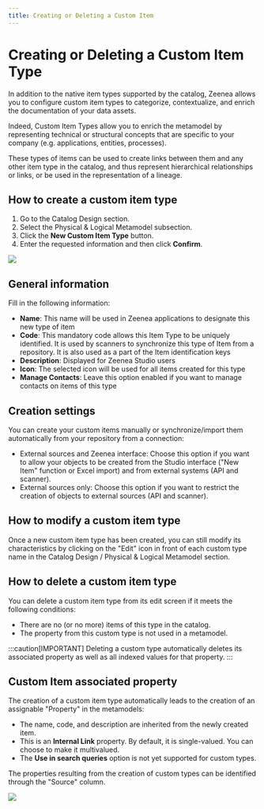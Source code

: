 ```yaml
---
title: Creating or Deleting a Custom Item
---
```


# Creating or Deleting a Custom Item Type

In addition to the native item types supported by the catalog, Zeenea allows you to configure custom item types to categorize, contextualize, and enrich the documentation of your data assets.

Indeed, Custom Item Types allow you to enrich the metamodel by representing technical or structural concepts that are specific to your company (e.g. applications, entities, processes).

These types of items can be used to create links between them and any other item type in the catalog, and thus represent hierarchical relationships or links, or be used in the representation of a lineage. 

## How to create a custom item type

1. Go to the Catalog Design section.
2. Select the Physical & Logical Metamodel subsection.
3. Click the **New Custom Item Type** button.
4. Enter the requested information and then click **Confirm**.

  ![](/img/zeenea-custom-item-create.png)

## General information

Fill in the following information:

* **Name**: This name will be used in Zeenea applications to designate this new type of item
* **Code**: This mandatory code allows this Item Type to be uniquely identified. It is used by scanners to synchronize this type of Item from a repository. It is also used as a part of the Item identification keys
* **Description**: Displayed for Zeenea Studio users
* **Icon**: The selected icon will be used for all items created for this type
* **Manage Contacts**: Leave this option enabled if you want to manage contacts on items of this type

## Creation settings

You can create your custom items manually or synchronize/import them automatically from your repository from a connection:

* External sources and Zeenea interface: Choose this option if you want to allow your objects to be created from the Studio interface ("New Item" function or Excel import) and from external systems (API and scanner).
* External sources only: Choose this option if you want to restrict the creation of objects to external sources (API and scanner).

## How to modify a custom item type

Once a new custom item type has been created, you can still modify its characteristics by clicking on the "Edit" icon in front of each custom type name in the Catalog Design / Physical & Logical Metamodel section.

## How to delete a custom item type

You can delete a custom item type from its edit screen if it meets the following conditions:

* There are no (or no more) items of this type in the catalog.
* The property from this custom type is not used in a metamodel.

:::caution[IMPORTANT]
Deleting a custom type automatically deletes its associated property as well as all indexed values for that property.
:::

## Custom Item associated property

The creation of a custom item type automatically leads to the creation of an assignable "Property" in the metamodels: 

* The name, code, and description are inherited from the newly created item.
* This is an **Internal Link** property. By default, it is single-valued. You can choose to make it multivalued.
* The **Use in search queries** option is not yet supported for custom types. 

The properties resulting from the creation of custom types can be identified through the "Source" column.

  ![](/img/zeenea-custom-item-property.png)
